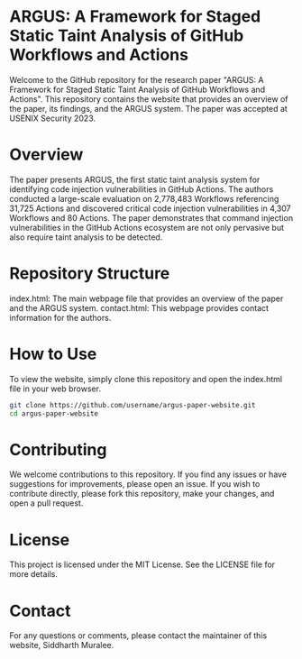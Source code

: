 
# ARGUS: A Framework for Staged Static Taint Analysis of GitHub Workflows and Actions
Welcome to the GitHub repository for the research paper "ARGUS: A Framework for Staged Static Taint Analysis of GitHub Workflows and Actions". This repository contains the website that provides an overview of the paper, its findings, and the ARGUS system. The paper was accepted at USENIX Security 2023.

# Overview
The paper presents ARGUS, the first static taint analysis system for identifying code injection vulnerabilities in GitHub Actions. The authors conducted a large-scale evaluation on 2,778,483 Workflows referencing 31,725 Actions and discovered critical code injection vulnerabilities in 4,307 Workflows and 80 Actions. The paper demonstrates that command injection vulnerabilities in the GitHub Actions ecosystem are not only pervasive but also require taint analysis to be detected.

# Repository Structure

index.html: The main webpage file that provides an overview of the paper and the ARGUS system.
contact.html: This webpage provides contact information for the authors.

# How to Use
To view the website, simply clone this repository and open the index.html file in your web browser.

```bash
git clone https://github.com/username/argus-paper-website.git
cd argus-paper-website
```

# Contributing
We welcome contributions to this repository. If you find any issues or have suggestions for improvements, please open an issue. If you wish to contribute directly, please fork this repository, make your changes, and open a pull request.

# License
This project is licensed under the MIT License. See the LICENSE file for more details.

# Contact
For any questions or comments, please contact the maintainer of this website, Siddharth Muralee.